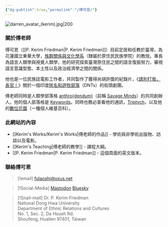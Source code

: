 ```yaml
---
{"dg-publish":true,"permalink":"/傅可恩/"}
---
```


![darren_avatar_(kerim).jpg|200](/img/user/_media/darren_avatar_(kerim).jpg)

### 關於傅老師
傅可恩（[[P. Kerim Friedman\|P. Kerim Friedman]]）目前定居和任教於臺灣，為花蓮國立東華大學，[族群關係與文化學系](https://rc025.ndhu.edu.tw/?Lang=en)（隸屬於原住民民族學院）的教授。專長為語言人類學與視覺人類學，他的研究探索臺灣原住民之間的語言復振努力，審視語言意識型態、本土性以及政治經濟學之間的關係。

他也是一位民族誌電影工作者，共同製作了獲得尚胡許獎的紀錄片，《[請別打我，長官！](https://pleasedontbeatmesir.fournineandahalf.com/)》關於一個印度[除名和遊牧部落](https://en.wikipedia.org/wiki/Denotified_Tribes)（DNTs）的街頭劇團。

傅老師同時是人類學部落格 [anthro{dendum}](https://anthrodendum.org/)（前稱 [Savage Minds](https://savageminds.org/)）的共同創辦人。他的個人部落格是 [Keywords](https://keywords.oxus.net/)。同時也務必查看他的通訊，[Triptych](https://triptych.oxus.net)，以及他的[數位花園](https://garden.oxus.net)（一種個人維基百科）。

### 此網站的內容
- [[Kerim's Works/Kerim's Works\|傅老師的作品]] - 學術與非學術出版物、訪談以及電影。
- [[Kerim's Teaching\|傅老師的教學]] - 課程大綱。
- [[P. Kerim Friedman\|P. Kerim Friedman]] - 這個頁面的英文版本。

### 聯絡傅可恩
>[!email]
>fulaoshi@oxus.net

 >[!Social-Media]
 >[Mastodon](https://zirk.us/@kerim)
 >[Bluesky](https://bsky.app/profile/kerim.oxus.net)

>[!Snail-mail]
>Dr. P. Kerim Friedman  
>National Dong Hwa University  
>Department of Ethnic Relations and Cultures  
>No. 1, Sec. 2, Da Hsueh Rd.  
>Shoufeng, Hualien 97401, Taiwan  

